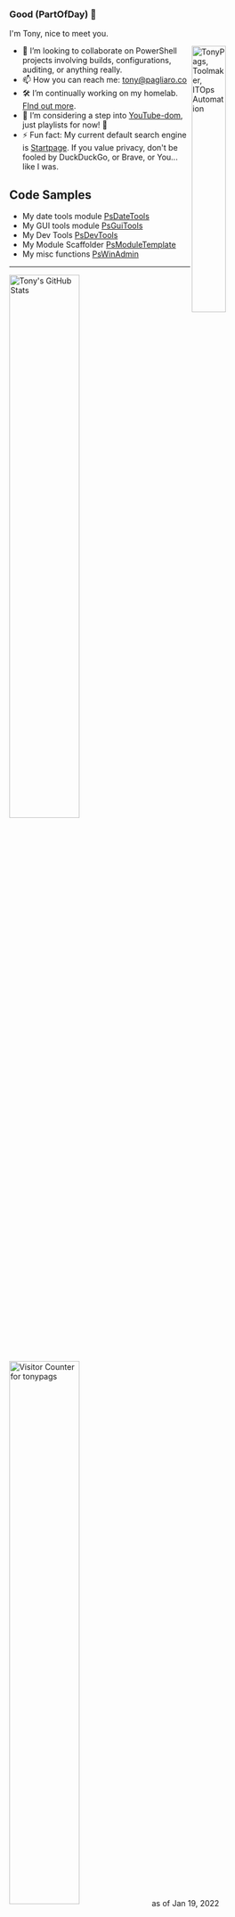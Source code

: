 ### Good $($PartOfDay) 👋
I'm Tony, nice to meet you. 

<img align="right" width="35%" alt="TonyPags, Toolmaker, ITOps Automation" src="https://pimp-my-readme.webapp.io/pimp-my-readme/wavy-banner?subtitle=Toolmaker%2C%20ITOps%20Automation&title=TonyPags" href="https://github.com/tonypags/tonypags/" />

- 👥 I’m looking to collaborate on PowerShell projects involving builds, configurations, auditing, or anything really. 
- 📫 How you can reach me: [tony@pagliaro.co](mailto:tony@pagliaro.co)
- 🛠 I’m continually working on my homelab. [FInd out more](https://github.com/tonypags/resume/blob/master/Personal-Projects.md#roadmap).
- 🔭 I’m considering a step into [YouTube-dom](https://www.youtube.com/channel/UCk6sSugylilH0HmzWxrpn5A), just playlists for now! 👀
- ⚡ Fun fact: My current default search engine is [Startpage](https://www.startpage.com/). If you value privacy, don't be fooled by DuckDuckGo, or Brave, or You... like I was. 


## Code Samples
- My date tools module [PsDateTools](https://github.com/tonypags/PsDateTools/)
- My GUI tools module [PsGuiTools](https://github.com/tonypags/PsGuiTools)
- My Dev Tools [PsDevTools](https://github.com/tonypags/PsDevTools)
- My Module Scaffolder [PsModuleTemplate](https://github.com/tonypags/PsModuleTemplate)
- My misc functions [PsWinAdmin](https://github.com/tonypags/PsWinAdmin)
<!--
- 💬 Ask me about 
- 📢 PSA: 
- 🌱 I’m currently taking courses for Microsoft [Azure certifications](https://docs.microsoft.com/en-us/users/tony-3972/).
-->

---

<img align="left" width="50%" alt="Tony's GitHub Stats" src="https://github-readme-stats.vercel.app/api?username=tonypags&show_icons=true&count_private=true" href="https://github.com/tonypags/tonypags/" />

<img align="center" width="50%" alt="Visitor Counter for tonypags" src="https://pimp-my-readme.webapp.io/pimp-my-readme/visitor-counter?page=tonypags" href="https://github.com/tonypags/tonypags/" /> as of Jan 19, 2022

# Bio
I learned IT early in life, and despite my younger aversions I made a career out of it. The one skill I honed early that took me far was figuring out How Computers WANTED to be Used. I started with a few small jobs that allowed me to tinker and learn, and cut my teeth in the field at a couple different MSPs in Manhattan. And I read a metric fcukton of tech blogs, but only the good ones ;) 

After many years, I grew tired of that and moved to the NOC streamlining workflows: I had a knack for it. That's when I re-discovered <b>PowerShell</b> and fell in love. 

I started acquiring ownership over a bunch of platforms at work and worked my magic on those as well. Pretty soon I grew tired of the endless stream of emergencies that MSP life consists of and moved into a NOC at an enterprise. They're pretty far behind when it comes to Automation, and even my slow speed seems to be too fast for them. 

I'm using the extra time for my family and trips to the beach! I love watching explainer vidoes, into topics like Physics, Philosophy, and anything in between (which is a lot!). If you made it this far, drop me a line: tony@pagliaro.co 

# Quotes
- "A good programmer is someone who always looks both ways before crossing a one-way street." -Doug Linder

# Bibliography
[Pimp My README](https://pimp-my-readme.webapp.io)
